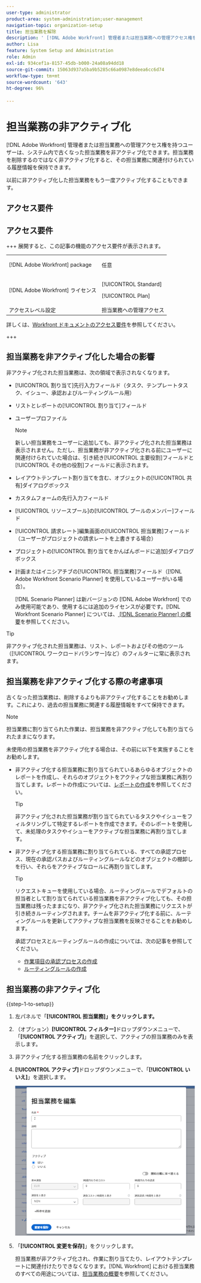 ```yaml
---
user-type: administrator
product-area: system-administration;user-management
navigation-topic: organization-setup
title: 担当業務を解除
description: ' [!DNL Adobe Workfront] 管理者または担当業務への管理アクセス権を持つユーザーは、システム内で古くなった担当業務を非アクティブ化できます。担当業務を削除するのではなく非アクティブ化すると、その担当業務に関連付けられている履歴情報を保持できます。'
author: Lisa
feature: System Setup and Administration
role: Admin
exl-id: 934cef1a-8157-45db-b000-24a08a94dd18
source-git-commit: 15063d937a5ba9b5285c66a0987e8deea6cc6d74
workflow-type: tm+mt
source-wordcount: '643'
ht-degree: 96%

---
```


# 担当業務の非アクティブ化

[!DNL Adobe Workfront] 管理者または担当業務への管理アクセス権を持つユーザーは、システム内で古くなった担当業務を非アクティブ化できます。担当業務を削除するのではなく非アクティブ化すると、その担当業務に関連付けられている履歴情報を保持できます。

以前に非アクティブ化した担当業務をもう一度アクティブ化することもできます。

## アクセス要件

## アクセス要件

+++ 展開すると、この記事の機能のアクセス要件が表示されます。

<table style="table-layout:auto"> 
 <col> 
 <col> 
 <tbody> 
  <tr> 
   <td>[!DNL Adobe Workfront] package</td> 
   <td><p>任意</p></td> 
  </tr> 
  <tr> 
   <td>[!DNL Adobe Workfront] ライセンス</td> 
   <td><p>[!UICONTROL Standard]</p>
       <p>[!UICONTROL Plan]</p></td>
  </tr> 
  <tr> 
   <td>アクセスレベル設定</td> 
   <td>担当業務への管理アクセス</td>
  </tr> 
 </tbody> 
</table>

詳しくは、[Workfront ドキュメントのアクセス要件](/help/quicksilver/administration-and-setup/add-users/access-levels-and-object-permissions/access-level-requirements-in-documentation.md)を参照してください。

+++

## 担当業務を非アクティブ化した場合の影響

非アクティブ化された担当業務は、次の領域で表示されなくなります。

* [!UICONTROL 割り当て]先行入力フィールド（タスク、テンプレートタスク、イシュー、承認およびルーティングルール用）
* リストとレポートの[!UICONTROL 割り当て]フィールド
* ユーザープロファイル

  >[!NOTE]
  >
  >新しい担当業務をユーザーに追加しても、非アクティブ化された担当業務は表示されません。ただし、担当業務が非アクティブ化される前にユーザーに関連付けられていた場合は、引き続き[!UICONTROL 主要役割]フィールドと[!UICONTROL その他の役割]フィールドに表示されます。

* レイアウトテンプレート割り当てを含む、オブジェクトの[!UICONTROL 共有]ダイアログボックス
* カスタムフォームの先行入力フィールド
* [!UICONTROL リソースプール]の[!UICONTROL プールのメンバー]フィールド
* [!UICONTROL 請求レート]編集画面の[!UICONTROL 担当業務]フィールド（ユーザーがプロジェクトの請求レートを上書きする場合）
* プロジェクトの[!UICONTROL 割り当てをかんばんボードに追加]ダイアログボックス
* 計画またはイニシアチブの[!UICONTROL 担当業務]フィールド（[!DNL Adobe Workfront Scenario Planner] を使用しているユーザーがいる場合）。

  [!DNL Scenario Planner] は新バージョンの [!DNL Adobe Workfront] でのみ使用可能であり、使用するには追加のライセンスが必要です。[!DNL Workfront Scenario Planner] については、[ [!DNL Scenario Planner] の概要](../../../scenario-planner/scenario-planner-overview.md)を参照してください。

>[!TIP]
>
>非アクティブ化された担当業務は、リスト、レポートおよびその他のツール（[!UICONTROL ワークロードバランサー]など）のフィルターに常に表示されます。

## 担当業務を非アクティブ化する際の考慮事項

古くなった担当業務は、削除するよりも非アクティブ化することをお勧めします。これにより、過去の担当業務に関連する履歴情報をすべて保持できます。

>[!NOTE]
>
>担当業務に割り当てられた作業は、担当業務を非アクティブ化しても割り当てられたままになります。

未使用の担当業務を非アクティブ化する場合は、その前に以下を実施することをお勧めします。

* 非アクティブ化する担当業務に割り当てられているあらゆるオブジェクトのレポートを作成し、それらのオブジェクトをアクティブな担当業務に再割り当てします。レポートの作成については、[レポートの作成](../../../reports-and-dashboards/reports/creating-and-managing-reports/create-report.md)を参照してください。

  >[!TIP]
  >
  >非アクティブ化された担当業務が割り当てられているタスクやイシューをフィルタリングして特定するレポートを作成できます。そのレポートを使用して、未処理のタスクやイシューをアクティブな担当業務に再割り当てします。

* 非アクティブ化する担当業務に割り当てられている、すべての承認プロセス、現在の承認パスおよびルーティングルールなどのオブジェクトの棚卸しを行い、それらをアクティブなロールに再割り当てします。

  >[!TIP]
  >
  >リクエストキューを使用している場合、ルーティングルールでデフォルトの担当者として割り当てられている担当業務を非アクティブ化しても、その担当業務は残ったままになり、非アクティブ化された担当業務にリクエストが引き続きルーティングされます。チームを非アクティブ化する前に、ルーティングルールを更新してアクティブな担当業務を反映させることをお勧めします。

  承認プロセスとルーティングルールの作成については、次の記事を参照してください。

   * [作業項目の承認プロセスの作成](../../../administration-and-setup/customize-workfront/configure-approval-milestone-processes/create-approval-processes.md)
   * [ルーティングルールの作成](../../../manage-work/requests/create-and-manage-request-queues/create-routing-rules.md)

## 担当業務の非アクティブ化

{{step-1-to-setup}}

1. 左パネルで「**[!UICONTROL 担当業務]」をクリックします。**
1. （オプション）**[!UICONTROL フィルター]**&#x200B;ドロップダウンメニューで、「**[!UICONTROL アクティブ]**」を選択して、アクティブの担当業務のみを表示します。
1. 非アクティブ化する担当業務の名前をクリックします。
1. **[!UICONTROL アクティブ]**&#x200B;ドロップダウンメニューで、「**[!UICONTROL いいえ]**」を選択します。

   ![ 担当業務を非アクティブ化 ](assets/deactivate-job-role-edit-role-box-nwe.png)

1. 「**[!UICONTROL 変更を保存]**」をクリックします。

   担当業務が非アクティブ化され、作業に割り当てたり、レイアウトテンプレートに関連付けたりできなくなります。[!DNL Workfront] における担当業務のすべての用途については、[担当業務の概要](../../../administration-and-setup/set-up-workfront/organizational-setup/job-role-overview.md)を参照してください。
